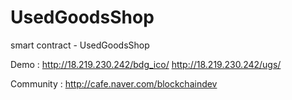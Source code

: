 # UsedGoodsShop
smart contract - UsedGoodsShop

Demo : 
  http://18.219.230.242/bdg_ico/
  http://18.219.230.242/ugs/

Community :
  http://cafe.naver.com/blockchaindev
